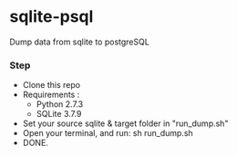# sqlite-psql
Dump data from sqlite to postgreSQL

### Step
* Clone this repo
* Requirements :
  - Python 2.7.3
  - SQLite 3.7.9 
* Set your source sqlite & target folder in "run_dump.sh"
* Open your terminal, and run: sh run_dump.sh
* DONE.
